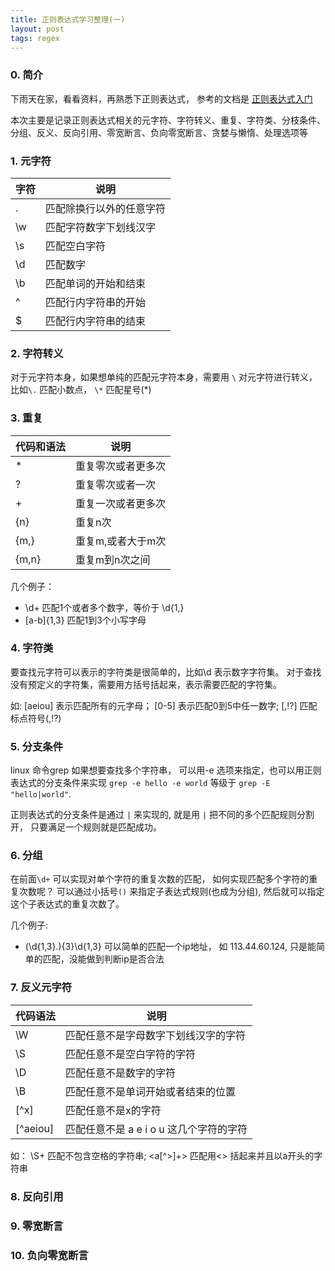```yaml
---
title: 正则表达式学习整理(一)
layout: post
tags: regex
---
```


### 0. 简介

下雨天在家，看看资料，再熟悉下正则表达式， 参考的文档是 [正则表达式入门](http://deerchao.net/tutorials/regex/regex.htm)

本次主要是记录正则表达式相关的元字符、字符转义、重复、字符类、分枝条件、分组、反义、反向引用、零宽断言、负向零宽断言、贪婪与懒惰、处理选项等

### 1. 元字符
字符|说明
----|----
.|匹配除换行以外的任意字符
\w|匹配字符数字下划线汉字
\s|匹配空白字符
\d|匹配数字
\b|匹配单词的开始和结束
^|匹配行内字符串的开始
$|匹配行内字符串的结束

### 2. 字符转义

对于元字符本身，如果想单纯的匹配元字符本身，需要用 `\` 对元字符进行转义， 比如`\.` 匹配小数点， `\*` 匹配星号(*) 

### 3. 重复
代码和语法|说明
--------|------
*| 重复零次或者更多次
?| 重复零次或者一次
+| 重复一次或者更多次
{n} | 重复n次
{m,} | 重复m,或者大于m次
{m,n} | 重复m到n次之间

几个例子：
*  \d+ 匹配1个或者多个数字，等价于 \d{1,}
*  [a-b]{1,3} 匹配1到3个小写字母

### 4. 字符类

要查找元字符可以表示的字符类是很简单的，比如\d 表示数字字符集。 对于查找没有预定义的字符集，需要用方括号括起来，表示需要匹配的字符集。

如: [aeiou] 表示匹配所有的元字母； [0-5] 表示匹配0到5中任一数字; [,!\?]  匹配标点符号(,!?)

### 5. 分支条件
linux 命令grep 如果想要查找多个字符串， 可以用-e 选项来指定，也可以用正则表达式的分支条件来实现 `grep -e hello -e world` 等级于 `grep -E "hello|world"`. 

正则表达式的分支条件是通过 `|` 来实现的, 就是用 `|` 把不同的多个匹配规则分割开， 只要满足一个规则就是匹配成功。


### 6. 分组

在前面`\d+` 可以实现对单个字符的重复次数的匹配， 如何实现匹配多个字符的重复次数呢？ 可以通过小括号`()` 来指定子表达式规则(也成为分组), 然后就可以指定这个子表达式的重复次数了。

几个例子:

* (\d{1,3}\.){3}\d{1,3} 可以简单的匹配一个ip地址， 如 113.44.60.124, 只是能简单的匹配，没能做到判断ip是否合法

### 7. 反义元字符

代码语法|说明
--------|----
\W | 匹配任意不是字母数字下划线汉字的字符
\S | 匹配任意不是空白字符的字符
\D | 匹配任意不是数字的字符
\B | 匹配任意不是单词开始或者结束的位置
[^x] | 匹配任意不是x的字符
[^aeiou] | 匹配任意不是 a e i o u 这几个字符的字符

如： \S+ 匹配不包含空格的字符串; <a[^>]+>  匹配用<> 括起来并且以a开头的字符串

### 8. 反向引用

### 9. 零宽断言

### 10. 负向零宽断言




